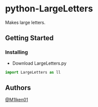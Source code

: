 # python-LargeLetters
 
Makes large letters.

## Getting Started

### Installing

* Download LargeLetters.py

```py
import LargeLetters as ll
```

## Authors

[@M1lken01](https://github.com/M1lken01)